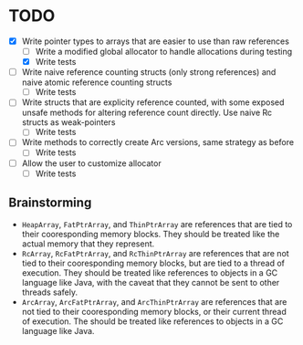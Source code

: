 ---
---
# TODO
- [X] Write pointer types to arrays that are easier to use than raw references
   - [ ] Write a modified global allocator to handle allocations during testing
   - [X] Write tests
- [ ] Write naive reference counting structs (only strong references) and naive
      atomic reference counting structs
   - [ ] Write tests
- [ ] Write structs that are explicity reference counted, with some exposed unsafe
      methods for altering reference count directly. Use naive Rc structs as weak-pointers
   - [ ] Write tests
- [ ] Write methods to correctly create Arc versions, same strategy as before
   - [ ] Write tests
- [ ] Allow the user to customize allocator
   - [ ] Write tests

## Brainstorming
-  `HeapArray`, `FatPtrArray`, and `ThinPtrArray` are references that are tied to
   their cooresponding memory blocks. They should be treated like the actual memory
   that they represent.
-  `RcArray`, `RcFatPtrArray`, and `RcThinPtrArray` are references that are not tied
   to their cooresponding memory blocks, but are tied to a thread of execution.
   They should be treated like references to objects in a GC language like Java,
   with the caveat that they cannot be sent to other threads safely.
-  `ArcArray`, `ArcFatPtrArray`, and `ArcThinPtrArray` are references that are not
   tied to their cooresponding memory blocks, or their current thread of execution.
   The should be treated like references to objects in a GC language like Java.
